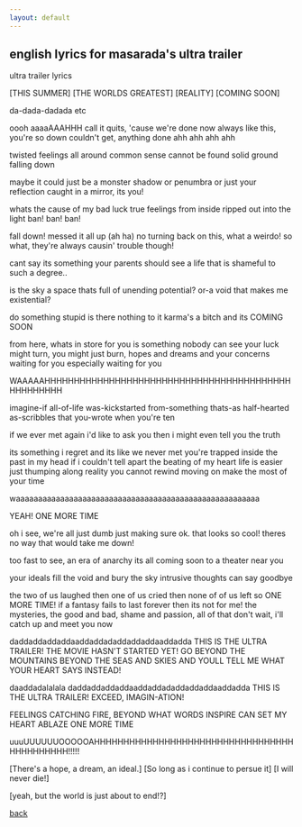 ```yaml
---
layout: default
---
```


## english lyrics for masarada's ultra trailer

ultra trailer lyrics

[THIS SUMMER]
[THE WORLDS GREATEST]
[REALITY]
[COMING SOON]

da-dada-dadada etc

oooh aaaaAAAHHH call it quits, 'cause we're done now 
always like this, you're so down 
couldn't get, anything done
ahh ahh ahh ahh 

twisted feelings all around
common sense cannot be found
solid ground falling down

maybe it
could just be a monster
shadow or penumbra
or just your reflection caught in a mirror, its you!

whats the cause of my bad luck 
true feelings from inside
ripped out into the light
ban! ban! ban!

fall down!
messed it all up (ah ha)
no turning back on this, what a weirdo!
so what, they're always causin' trouble though!

cant say its something your parents should see
a life that is shameful to such a degree..

is the sky a space thats full of unending potential?
or-a void that makes me existential?

do something stupid
is there nothing to it
karma's a bitch and its
COMING SOON

from here, whats in store for you is something nobody can see
your luck might turn, you might just burn, hopes and dreams and your concerns
waiting for you
especially waiting for you

WAAAAAHHHHHHHHHHHHHHHHHHHHHHHHHHHHHHHHHHHHHHHHHHHHHHHHHHH

imagine-if all-of-life was-kickstarted
from-something thats-as half-hearted
as-scribbles that you-wrote when you're ten

if we ever met again i'd like to ask you then
i might even tell you the truth

its something i regret
and its like we never met
you're trapped inside the past in my head
if i couldn't tell apart
the beating of my heart
life is easier just thumping along
reality you cannot rewind
moving on make the most of your time

waaaaaaaaaaaaaaaaaaaaaaaaaaaaaaaaaaaaaaaaaaaaaaaaaaaaaaa

YEAH! ONE MORE TIME

oh i see, we're all just dumb
just making sure ok. that looks so cool!
theres no way that would take me down!

too fast to see, an era of anarchy
its all coming soon to a theater near you

your ideals fill the void and bury the sky
intrusive thoughts can say goodbye

the two of us laughed 
then one of us cried
then none of of us left so ONE MORE TIME!
if a fantasy fails to last forever then its not for me!
the mysteries, the good and bad, shame and passion, all of that
don't wait, i'll catch up and meet you now

daddaddaddaddaaddaddadaddaddaddaaddadda
THIS IS THE ULTRA TRAILER!
THE MOVIE HASN'T STARTED YET!
GO BEYOND THE MOUNTAINS
BEYOND THE SEAS AND SKIES AND
YOULL TELL ME WHAT YOUR HEART SAYS INSTEAD!

daaddadalalala
daddaddaddaddaaddaddadaddaddaddaaddadda
THIS IS THE ULTRA TRAILER!
EXCEED, IMAGIN-ATION!

FEELINGS CATCHING FIRE, BEYOND WHAT WORDS INSPIRE
CAN SET MY HEART ABLAZE ONE MORE TIME

uuuUUUUUUOOOOOAHHHHHHHHHHHHHHHHHHHHHHHHHHHHHHHHHHHHHHHHHHHH!!!!!

[There's a hope, a dream, an ideal.]
[So long as i continue to persue it]
[I will never die!]

[yeah, but the world is just about to end!?]


[back](./)
